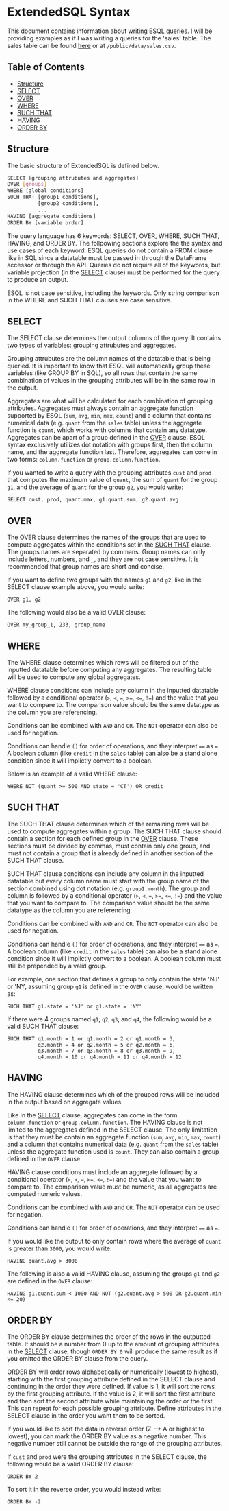 # ExtendedSQL Syntax

This document contains information about writing ESQL queries. I will be providing examples as if I was writing a queries for the 'sales' table. The sales table can be found [here](/public/data/sales.csv) or at `/public/data/sales.csv`.

## Table of Contents
- [Structure](#structure)
- [SELECT](#select)
- [OVER](#over)
- [WHERE](#where)
- [SUCH THAT](#such-that)
- [HAVING](#having)
- [ORDER BY](#order-by)


## Structure

The basic structure of ExtendedSQL is defined below.

```sh
SELECT [grouping attrubutes and aggregates]
OVER [groups]
WHERE [global conditions]
SUCH THAT [group1 conditions],
          [group2 conditions], 
          ...
HAVING [aggregate conditions]
ORDER BY [variable order]
```

The query language has 6 keywords: SELECT, OVER, WHERE, SUCH THAT, HAVING, and ORDER BY. The follpowing sections explore the the syntax and use cases of each keyword. ESQL queries do not contain a FROM clause like in SQL since a datatable must be passed in through the DataFrame accessor or through the API. Queries do not require all of the keywords, but variable projection (in the [SELECT](#select) clause) must be performed for the query to produce an output.

ESQL is not case sensitive, including the keywords. Only string comparison in the WHERE and SUCH THAT clauses are case sensitive. 


## SELECT

The SELECT clause determines the output columns of the query. It contains two types of variables: grouping attrubutes and aggregates. 

Grouping attrubutes are the column names of the datatable that is being queried. It is important to know that ESQL will automatically group these variables (like GROUP BY in SQL), so all rows that contain the same combination of values in the grouping attributes will be in the same row in the output.

Aggregates are what will be calculated for each combination of grouping attributes. Aggregates must always contain an aggregate function supported by ESQL (`sum`, `avg`, `min`, `max`, `count`) and a column that contains numerical data (e.g. `quant` from the `sales` table) unless the aggregate function is `count`, which works with columns that contain any datatype.  Aggregates can be apart of a group defined in the [OVER](#over) clause. ESQL syntax exclusively utilizes dot notation with groups first, then the column name, and the aggregate function last. Therefore, aggregates can come in two forms: `column.function` or `group.column.function`.

If you wanted to write a query with the grouping attributes `cust` and `prod` that computes the maximum value of `quant`, the sum of `quant` for the group `g1`, and the average of `quant` for the group `g2`, you would write:

`SELECT cust, prod, quant.max, g1.quant.sum, g2.quant.avg`


## OVER

The OVER clause determines the names of the groups that are used to compute aggregates within the conditions set in the [SUCH THAT](#such-that) clause. The groups names are separated by commans. Group names can only include letters, numbers, and `_`, and they are not case sensitive. It is recommended that group names are short and concise.

If you want to define two groups with the names `g1` and `g2`, like in the SELECT clause example above, you would write:

`OVER g1, g2`

The following would also be a valid OVER clause:

`OVER my_group_1, 233, group_name`


## WHERE

The WHERE clause determines which rows will be filtered out of the inputted datatable before computing any aggregates. The resulting table will be used to compute any global aggregates.

WHERE clause conditions can include any column in the inputted datatable followed by a conditional operator (`>`, `<`, `=`, `>=`, `<=`, `!=`) and the value that you want to compare to. The comparison value should be the same datatype as the column you are referencing. 

Conditions can be combined with `AND` and `OR`. The `NOT` operator can also be used for negation. 

Conditions can handle `()` for order of operations, and they interpret `==` as `=`. A boolean column (like `credit` in the `sales` table) can also be a stand alone condition since it will implictly convert to a boolean.

Below is an example of a valid WHERE clause:

`WHERE NOT (quant >= 500 AND state = 'CT') OR credit`


## SUCH THAT
The SUCH THAT clause determines which of the remaining rows will be used to compute aggregates within a group. The SUCH THAT clause should contain a section for each defined group in the [OVER](#over) clause. These sections must be divided by commas, must contain only one group, and must not contain a group that is already defined in another section of the SUCH THAT clause.

SUCH THAT clause conditions can include any column in the inputted datatable but every column name must start with the group name of the section combined using dot notation (e.g. `group1.month`). The group and column is followed by a conditional operator (`>`, `<`, `=`, `>=`, `<=`, `!=`) and the value that you want to compare to. The comparison value should be the same datatype as the column you are referencing.

Conditions can be combined with `AND` and `OR`. The `NOT` operator can also be used for negation. 

Conditions can handle `()` for order of operations, and they interpret `==` as `=`. A boolean column (like `credit` in the `sales` table) can also be a stand alone condition since it will implictly convert to a boolean. A boolean column must still be prepended by a valid group.

For example, one section that defines a group to only contain the state 'NJ' or 'NY, assuming group `g1` is defined in the `OVER` clause, would be written as:

`SUCH THAT g1.state = 'NJ' or g1.state = 'NY'`

If there were 4 groups named `q1`, `q2`, `q3`, and `q4`, the following would be a valid SUCH THAT clause:

```
SUCH THAT q1.month = 1 or q1.month = 2 or q1.month = 3,
          q2.month = 4 or q2.month = 5 or q2.month = 6,
          q3.month = 7 or q3.month = 8 or q3.month = 9,
          q4.month = 10 or q4.month = 11 or q4.month = 12
```


## HAVING

The HAVING clause determines which of the grouped rows will be included in the output based on aggregate values.

Like in the [SELECT](#select) clause, aggregates can come in the form `column.function` or `group.column.function`. The HAVING clause is not limited to the aggregates defined in the SELECT clause. The only limitation is that they must be contain an aggregate function (`sum`, `avg`, `min`, `max`, `count`) and a column that contains numerical data (e.g. `quant` from the `sales` table) unless the aggregate function used is `count`. They can also contain a group defined in the `OVER` clause.

HAVING clause conditions must include an aggregate followed by a conditional operator (`>`, `<`, `=`, `>=`, `<=`, `!=`) and the value that you want to compare to. The comparison value must be numeric, as all aggregates are computed numeric values. 

Conditions can be combined with `AND` and `OR`. The `NOT` operator can be used for negation. 

Conditions can handle `()` for order of operations, and they interpret `==` as `=`.

If you would like the output to only contain rows where the average of `quant` is greater than `3000`, you would write:

`HAVING quant.avg > 3000`

The following is also a valid HAVING clause, assuming the groups `g1` and `g2` are defined in the `OVER` clause:

`HAVING g1.quant.sum < 1000 AND NOT (g2.quant.avg > 500 OR g2.quant.min <= 20)`

## ORDER BY

The ORDER BY clause determines the order of the rows in the outputted table. It should be a number from 0 up to the amount of grouping attributes in the [SELECT](#select) clause, though `ORDER BY 0` will produce the same result as if you omitted the ORDER BY clause from the query. 

ORDER BY will order rows alphabetically or numerically (lowest to highest), starting with the first grouping attribute defined in the SELECT clause and continuing in the order they were defined. If value is 1, it will sort the rows by the first grouping attribute. If the value is 2, it will sort the first attribute and then sort the second attribute while maintaining the order or the first. This can repeat for each possible grouping attribute. Define attributes in the SELECT clause in the order you want them to be sorted.

If you would like to sort the data in reverse order (Z --> A or highest to lowest), you can mark the ORDER BY value as a negative number. This negative number still cannot be outside the range of the grouping attributes.

If `cust` and `prod` were the grouping attributes in the SELECT clause, the following would be a valid ORDER BY clause:

`ORDER BY 2`

To sort it in the reverse order, you would instead write:

`ORDER BY -2`